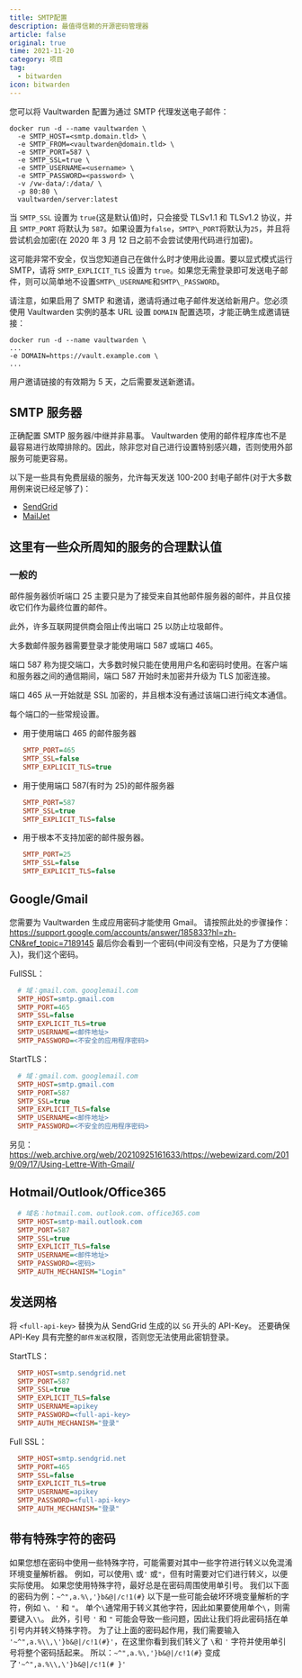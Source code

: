 ```yaml
---
title: SMTP配置
description: 最值得信赖的开源密码管理器 
article: false
original: true
time: 2021-11-20
category: 项目
tag:
  - bitwarden
icon: bitwarden
---
```


您可以将 Vaultwarden 配置为通过 SMTP 代理发送电子邮件：

```
docker run -d --name vaultwarden \
  -e SMTP_HOST=<smtp.domain.tld> \
  -e SMTP_FROM=<vaultwarden@domain.tld> \
  -e SMTP_PORT=587 \
  -e SMTP_SSL=true \
  -e SMTP_USERNAME=<username> \
  -e SMTP_PASSWORD=<password> \
  -v /vw-data/:/data/ \
  -p 80:80 \
  vaultwarden/server:latest
```

当 `SMTP_SSL` 设置为 `true`(这是默认值)时，只会接受 TLSv1.1 和 TLSv1.2 协议，并且 `SMTP_PORT` 将默认为 `587`。如果设置为`false`，`SMTP\_PORT`将默认为`25`，并且将尝试机会加密(在 2020 年 3 月 12 日之前不会尝试使用代码进行加密)。

这可能非常不安全，仅当您知道自己在做什么时才使用此设置。要以显式模式运行 SMTP，请将 `SMTP_EXPLICIT_TLS` 设置为 `true`。如果您无需登录即可发送电子邮件，则可以简单地不设置`SMTP\_USERNAME`和`SMTP\_PASSWORD`。

请注意，如果启用了 SMTP 和邀请，邀请将通过电子邮件发送给新用户。您必须使用 Vaultwarden 实例的基本 URL 设置 `DOMAIN` 配置选项，才能正确生成邀请链接：

```
docker run -d --name vaultwarden \
...
-e DOMAIN=https://vault.example.com \
...
```

用户邀请链接的有效期为 5 天，之后需要发送新邀请。

## SMTP 服务器

正确配置 SMTP 服务器/中继并非易事。 Vaultwarden 使用的邮件程序库也不是最容易进行故障排除的。因此，除非您对自己进行设置特别感兴趣，否则使用外部服务可能更容易。

以下是一些具有免费层级的服务，允许每天发送 100-200 封电子邮件(对于大多数用例来说已经足够了)：

- [SendGrid](https://sendgrid.com)
- [MailJet](https://www.mailjet.com)

## 这里有一些众所周知的服务的合理默认值

### 一般的

邮件服务器侦听端口 25 主要只是为了接受来自其他邮件服务器的邮件，并且仅接收它们作为最终位置的邮件。

此外，许多互联网提供商会阻止传出端口 25 以防止垃圾邮件。

大多数邮件服务器需要登录才能使用端口 587 或端口 465。

端口 587 称为提交端口，大多数时候只能在使用用户名和密码时使用。在客户端和服务器之间的通信期间，端口 587 开始时未加密并升级为 TLS 加密连接。

端口 465 从一开始就是 SSL 加密的，并且根本没有通过该端口进行纯文本通信。

每个端口的一些常规设置。

- 用于使用端口 465 的邮件服务器

    ```ini
    SMTP_PORT=465
    SMTP_SSL=false
    SMTP_EXPLICIT_TLS=true
    ```

- 用于使用端口 587(有时为 25)的邮件服务器

    ```ini
    SMTP_PORT=587
    SMTP_SSL=true
    SMTP_EXPLICIT_TLS=false
    ```

- 用于根本不支持加密的邮件服务器。

    ```ini
    SMTP_PORT=25
    SMTP_SSL=false
    SMTP_EXPLICIT_TLS=false
    ```

## Google/Gmail

您需要为 Vaultwarden 生成应用密码才能使用 Gmail。
请按照此处的步骤操作：<https://support.google.com/accounts/answer/185833?hl=zh-CN&ref_topic=7189145>
最后你会看到一个密码(中间没有空格，只是为了方便输入)，我们这个密码。

FullSSL：

```ini
  # 域：gmail.com、googlemail.com
  SMTP_HOST=smtp.gmail.com
  SMTP_PORT=465
  SMTP_SSL=false
  SMTP_EXPLICIT_TLS=true
  SMTP_USERNAME=<邮件地址>
  SMTP_PASSWORD=<不安全的应用程序密码>
```

StartTLS：

```ini
  # 域：gmail.com、googlemail.com
  SMTP_HOST=smtp.gmail.com
  SMTP_PORT=587
  SMTP_SSL=true
  SMTP_EXPLICIT_TLS=false
  SMTP_USERNAME=<邮件地址>
  SMTP_PASSWORD=<不安全的应用程序密码>
```

另见：<https://web.archive.org/web/20210925161633/https://webewizard.com/2019/09/17/Using-Lettre-With-Gmail/>

## Hotmail/Outlook/Office365

```ini
  # 域名：hotmail.com、outlook.com、office365.com
  SMTP_HOST=smtp-mail.outlook.com
  SMTP_PORT=587
  SMTP_SSL=true
  SMTP_EXPLICIT_TLS=false
  SMTP_USERNAME=<邮件地址>
  SMTP_PASSWORD=<密码>
  SMTP_AUTH_MECHANISM="Login"
```

## 发送网格

将 `<full-api-key>` 替换为从 SendGrid 生成的以 `SG` 开头的 API-Key。
还要确保 API-Key 具有完整的`邮件发送`权限，否则您无法使用此密钥登录。

StartTLS：

```ini
  SMTP_HOST=smtp.sendgrid.net
  SMTP_PORT=587
  SMTP_SSL=true
  SMTP_EXPLICIT_TLS=false
  SMTP_USERNAME=apikey
  SMTP_PASSWORD=<full-api-key>
  SMTP_AUTH_MECHANISM="登录"
```

Full SSL：

```ini
  SMTP_HOST=smtp.sendgrid.net
  SMTP_PORT=465
  SMTP_SSL=false
  SMTP_EXPLICIT_TLS=true
  SMTP_USERNAME=apikey
  SMTP_PASSWORD=<full-api-key>
  SMTP_AUTH_MECHANISM="登录"
```

## 带有特殊字符的密码

如果您想在密码中使用一些特殊字符，可能需要对其中一些字符进行转义以免混淆环境变量解析器。
例如，可以使用`\` 或`'` 或`"`，但有时需要对它们进行转义，以便实际使用。 如果您使用特殊字符，最好总是在密码周围使用单引号。
我们以下面的密码为例：`~^",a.%\,'}b&@|/c!1(#}`
以下是一些可能会破坏环境变量解析的字符，例如 `\`、`'` 和 `"`。 单个`\`通常用于转义其他字符，因此如果要使用单个`\`，则需要键入`\\`。
此外，引号 `'` 和 `"` 可能会导致一些问题，因此让我们将此密码括在单引号内并转义特殊字符。
为了让上面的密码起作用，我们需要输入 `'~^",a.%\\,\'}b&@|/c!1(#}'`，在这里你看到我们转义了 `\`和 `'` 字符并使用单引号将整个密码括起来。 所以：`~^",a.%\,'}b&@|/c!1(#}` 变成了`'~^",a.%\\,\'}b&@|/c!1(# }'`
